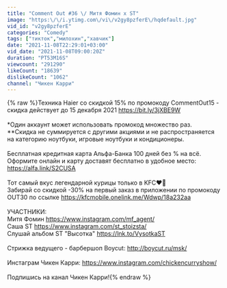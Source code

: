 ```yaml
---
title: "Comment Out #36 \/ Митя Фомин х ST"
image: "https:\/\/i.ytimg.com\/vi\/v2gy8pzferE\/hqdefault.jpg"
vid_id: "v2gy8pzferE"
categories: "Comedy"
tags: ["тикток","милохин","хавчик"]
date: "2021-11-08T22:29:01+03:00"
vid_date: "2021-11-08T09:00:20Z"
duration: "PT53M16S"
viewcount: "291290"
likeCount: "18639"
dislikeCount: "1062"
channel: "Чикен Карри"
---
```

{% raw %}Техника Haier со скидкой 15% по промокоду CommentOut15 - скидка действует до 15 декабря 2021 <a rel="nofollow" target="blank" href="https://bit.ly/3jXBE9W">https://bit.ly/3jXBE9W</a><br /><br />*Один аккаунт может использовать промокод множество раз.<br />**Скидка не суммируется с другими акциями и не распространяется на категорию ноутбуки, игровые ноутбуки и кондиционеры.<br /><br />Бесплатная кредитная карта Альфа-Банка 100 дней без % на всё. Оформите онлайн и карту доставят бесплатно в удобное место: <a rel="nofollow" target="blank" href="https://alfa.link/S2CUSA">https://alfa.link/S2CUSA</a><br /><br />Тот самый вкус легендарной курицы только в KFC❤️🍗<br />Забирай со скидкой -30% на первый заказ в приложении по промокоду OUT30 по ссылке <a rel="nofollow" target="blank" href="https://kfcmobile.onelink.me/Wdwp/18a232aa">https://kfcmobile.onelink.me/Wdwp/18a232aa</a><br /><br />УЧАСТНИКИ: <br />Митя Фомин <a rel="nofollow" target="blank" href="https://www.instagram.com/mf_agent/">https://www.instagram.com/mf_agent/</a><br />Саша ST <a rel="nofollow" target="blank" href="https://www.instagram.com/st_stoizsta/">https://www.instagram.com/st_stoizsta/</a><br />Слушай альбом ST &quot;Высотка&quot; <a rel="nofollow" target="blank" href="https://lnk.to/VysotkaST">https://lnk.to/VysotkaST</a><br /><br />Стрижка ведущего - барбершоп Boycut: <a rel="nofollow" target="blank" href="http://boycut.ru/msk/">http://boycut.ru/msk/</a><br /><br />Инстаграм Чикен Карри: <a rel="nofollow" target="blank" href="https://www.instagram.com/chickencurryshow/">https://www.instagram.com/chickencurryshow/</a><br /><br />Подпишись на канал Чикен Карри!{% endraw %}
